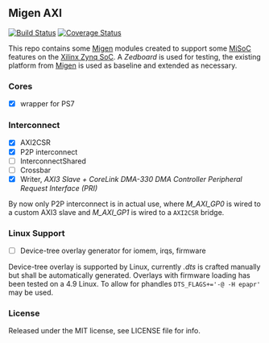 ## Migen AXI

[![Build Status](https://travis-ci.org/peteut/migen-axi.svg)](
https://travis-ci.org/peteut/migen-axi)
[![Coverage Status](https://coveralls.io/repos/peteut/migen-axi/badge.svg)](
https://coveralls.io/r/peteut/migen-axi)

This repo contains some [Migen][] modules created to support some [MiSoC][] features
on the [Xilinx Zynq SoC][]. A *Zedboard* is used for testing, the existing
platform from [Migen][] is used as baseline and extended as necessary.

### Cores

- [x] wrapper for PS7

### Interconnect

- [x] AXI2CSR
- [x] P2P interconnect
- [ ] InterconnectShared
- [ ] Crossbar
- [x] Writer, *AXI3 Slave + CoreLink DMA-330 DMA Controller Peripheral Request Interface (PRI)*

By now only P2P interconnect is in actual use, where *M_AXI_GP0* is wired to a
custom AXI3 slave and *M_AXI_GP1* is wired to a `AXI2CSR` bridge.

### Linux Support

- [ ] Device-tree overlay generator for iomem, irqs, firmware

Device-tree overlay is supported by Linux, currently *.dts* is crafted manually
but shall be automatically generated.
Overlays with firmware loading has been tested on a 4.9 Linux.
To allow for phandles `DTS_FLAGS+='-@ -H epapr'` may be used.

### License

Released under the MIT license, see LICENSE file for info.

[Migen]: https://github.com/m-labs/migen
[MiSoC]: https://github.com/m-labs/misoc
[Xilinx Zynq SoC]: https://www.xilinx.com/products/silicon-devices/soc/zynq-7000.html

